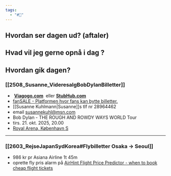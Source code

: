 ```yaml
---
tags:
  - "#📅"
---
```

## Hvordan ser dagen ud? (aftaler)


## Hvad vil jeg gerne opnå i dag ?


## Hvordan gik dagen?
### [[2508_Susanne_VideresalgBobDylanBilletter]]
*  [**Viagogo.com**](http://viagogo.com/)  eller [**StubHub.com**](http://stubhub.com/)
* [fanSALE - Platformen hvor fans kan bytte billetter.](https://www.fansale.dk/)
* [[Susanne Kuhlmann|Susanne]]s tlf nr 28964462
* email susannekuhl@msn.com
* Bob Dylan - THE ROUGH AND ROWDY WAYS WORLD Tour
* tirs. 21. okt. 2025, 20.00
* [Royal Arena, København S](https://www.ticketmaster.dk/venue/royal-arena-kobenhavn-s-billetter/rya/284)
---
###  [[2603_RejseJapanSydKorea#Flybilletter Osaka -> Seoul]]
* 986 kr pr Asiana Airline 1t 45m
* oprette fly pris alarm på [AirHint Flight Price Predictor - when to book cheap flight tickets](https://www.airhint.com/)